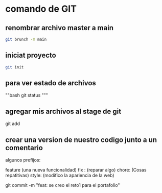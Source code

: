 # comando de GIT

## renombrar archivo master a main

```bash
git brunch -m main 
```

## iniciat proyecto 


```bash
git init
```

## para ver estado de archivos

""bash
git status
"""

## agregar mis archivos al stage de git

git add

## crear una version de nuestro codigo junto a un comentario

algunos prefijos:

 feature (una nueva funcionalidad)
 fix : (reparar algo)
 chore: (Cosas repatitivas)
 style: (modifico la apariencia de la web)

git commit -m "feat: se creo el reto1 para el portafolio"

